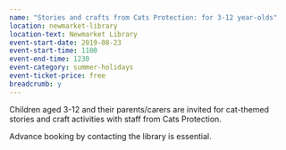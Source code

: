 ```yaml
---
name: "Stories and crafts from Cats Protection: for 3-12 year-olds"
location: newmarket-library
location-text: Newmarket Library
event-start-date: 2019-08-23
event-start-time: 1100
event-end-time: 1230
event-category: summer-holidays
event-ticket-price: free
breadcrumb: y
---
```


Children aged 3-12 and their parents/carers are invited for cat-themed stories and craft activities with staff from Cats Protection.

Advance booking by contacting the library is essential.
